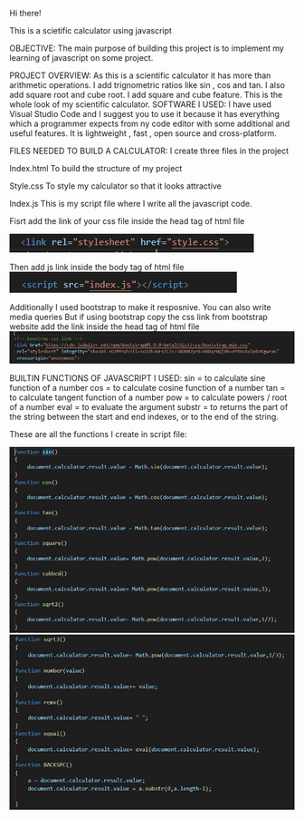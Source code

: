 Hi there!

This is a scietific calculator using javascript

OBJECTIVE:
The main purpose of building this project is to implement my learning of javascript on some project.

PROJECT OVERVIEW:
As this is a scientific calculator it has more than arithmetic operations. I add trignometric ratios like sin , cos and tan. I also add square root and cube root.
I add square and cube feature. 
This is the whole look of my scientific calculator.
SOFTWARE I USED:
I have used Visual Studio Code and I suggest you to use it because it has everything which a programmer expects from ny code editor with some additional and useful features. It is lightweight , fast , open source and cross-platform.

FILES NEEDED TO BUILD A CALCULATOR:
I create three files in the project

Index.html
To build the structure of my project 

Style.css
To style my calculator so that it looks attractive

Index.js
This is my script file where I write all the javascript code.


Fisrt add the link of your css file inside the head tag of html file

![picture](https://github.com/Tania123oss/Scientific-Calculator-using-javascript/blob/main/img/Capture.JPG)

Then add js link inside the body tag of html file
![picture](https://github.com/Tania123oss/Scientific-Calculator-using-javascript/blob/main/img/4.JPG)

Additionally I used bootstrap to make it resposnive. You can also write media queries
But if using bootstrap copy the css link from bootstrap website add the link inside the head tag of html file
![picture](https://github.com/Tania123oss/Scientific-Calculator-using-javascript/blob/main/img/5.JPG)

BUILTIN FUNCTIONS OF JAVASCRIPT I USED:
sin = to calculate sine function of a number
cos = to calculate cosine function of a number
tan = to calculate tangent function of a number
pow = to calculate powers / root of a number
eval = to evaluate the argument
substr = to returns the part of the string between the start and end indexes, or to the end of the string.

These are all the functions I create in script file:

![picture](https://github.com/Tania123oss/Scientific-Calculator-using-javascript/blob/main/img/6.JPG)
![picture](https://github.com/Tania123oss/Scientific-Calculator-using-javascript/blob/main/img/7.JPG)


